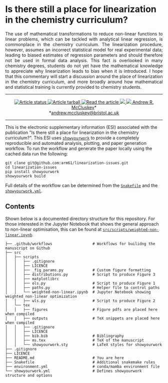 # Is there still a place for linearization in the chemistry curriculum?

<p align="justify">
The use of mathematical transformations to reduce non-linear functions to linear problems, which can be tackled with analytical linear regression, is commonplace in the chemistry curriculum. 
The linearization procedure, however, assumes an incorrect statistical model for real experimental data; leading to biased estimates of regression parameters and should therefore not be used in formal data analysis. 
This fact is overlooked in many chemistry degrees, students do not yet have the mathematical knowledge to appreciate why linearization leads to bias when it is introduced.
I hope that this commentary will start a discussion around the place of linearization in the chemistry curriculum, and more broadly around how mathematical and statistical training is currently provided to chemistry students. 
</p>

---

<p align="center">
<a href="https://github.com/arm61/linearization-issues/actions/workflows/build.yml">
<img src="https://github.com/arm61/linearization-issues/actions/workflows/build.yml/badge.svg" alt="Article status"/>
</a>
<a href="https://github.com/arm61/linearization-issues/raw/main-pdf/arxiv.tar.gz">
<img src="https://img.shields.io/badge/article-tarball-blue.svg?style=flat" alt="Article tarball"/>
</a>
<a href="https://github.com/arm61/linearization-issues/raw/main-pdf/ms.pdf">
<img src="https://img.shields.io/badge/article-pdf-blue.svg?style=flat" alt="Read the article"/>
</a>
<a href="https://doi.org/10.5281/zenodo.7949905">
<img src="https://zenodo.org/badge/DOI/10.5281/zenodo.7949905.svg"/>
</a>
<a href="https://doi.org/10.1021/acs.jchemed.3c00466">
<img src=https://img.shields.io/badge/publication%20DOI-10.1021/acs.jchemed.3c00466-yellow.svg?style=flat"/>
</a>
<a href="https://orcid.org/0000-0003-3381-5911">Andrew R. McCluskey</a>&ast;<br>
&ast;<a href="mailto:andrew.mccluskey@bristol.ac.uk">andrew.mccluskey@bristol.ac.uk</a>
</p>

---

This is the electronic supplementary information (ESI) associated with the publication "Is there still a place for linearization in the chemistry curriculum?". 
This ESI uses [`showyourwork`](https://show-your.work) to provide a completely reproducible and automated analysis, plotting, and paper generation workflow. 
To run the workflow and generate the paper locally using the cached data run the following: 
```
git clone git@github.com:arm61/linearization-issues.git
cd linearization-issues
pip install showyourwork
showyourwork build 
```
Full details of the workflow can be determined from the [`Snakefile`](https://github.com/arm61/linearization-issues/blob/main/Snakefile) and the [`showyourwork.yml`](https://github.com/arm61/linearization-issues/blob/main/showyourwork.yml).

## Contents

Shown below is a documented directory structure for this repository. 
For those interested in the Jupyter Notebook that shows the general approach to non-linear optimisation, this can be found at [`src/scripts/weighted-non-linear.ipynb`](https://github.com/arm61/linearization-issues/blob/main/src/scripts/weighted-non-linear.ipynb).

```
├── .github/workflows                  # Workflows for builidng the manuscript on Github
├── src
│   ├── scripts
│   │   ├── .gitignore
│   │   ├── LICENCE
│   │   ├── _fig_params.py             # Custom figure formatting
│   │   ├── distributions.py           # Script to produce Figure 3
│   │   ├── matplotlibrc
│   │   ├── ols.py                     # Script to produce Figure 1
│   │   ├── paths.py                   # Helper file to control paths
│   │   └── weighted-non-linear.ipynb  # Jupyter Notebook showing weighted non-linear optimization
│   │   ├── wls.py                     # Script to produce Figure 2
│   └── tex
│   │   ├── figures                    # Figure pdfs are placed here when compiled
│   │   ├── outputs                    # TeX snippets are placed here when compiled
│   │   ├── .gitignore
│   │   ├── LICENCE
│   │   ├── bib.bib                    # Bibliography
│   │   ├── ms.tex                     # TeX of the manuscript
│   │   └── showyourwork.sty           # LaTeX styles for showyourwork
├── .gitignore
├── LICENCE
├── README.md                          # You are here
├── Snakefile                          # Additional snakemake rules
├── environment.yml                    # conda/mamba environment file
└── showyourwork.yml                   # Defines showyourwork structure and options
```
